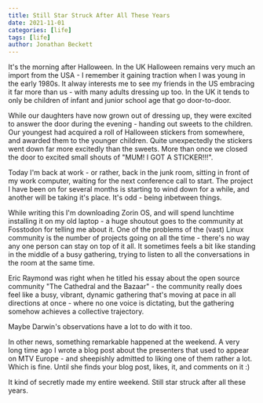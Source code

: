 ```yaml
---
title: Still Star Struck After All These Years
date: 2021-11-01
categories: [life]
tags: [life]
author: Jonathan Beckett
---
```


It's the morning after Halloween. In the UK Halloween remains very much an import from the USA - I remember it gaining traction when I was young in the early 1980s. It alway interests me to see my friends in the US embracing it far more than us - with many adults dressing up too. In the UK it tends to only be children of infant and junior school age that go door-to-door.

While our daughters have now grown out of dressing up, they were excited to answer the door during the evening - handing out sweets to the children. Our youngest had acquired a roll of Halloween stickers from somewhere, and awarded them to the younger children. Quite unexpectedly the stickers went down far more excitedly than the sweets. More than once we closed the door to excited small shouts of "MUM! I GOT A STICKER!!!".

Today I'm back at work - or rather, back in the junk room, sitting in front of my work computer, waiting for the next conference call to start. The project I have been on for several months is starting to wind down for a while, and another will be taking it's place. It's odd - being inbetween things.

While writing this I'm downloading Zorin OS, and will spend lunchtime installing it on my old laptop - a huge shoutout goes to the community at Fosstodon for telling me about it. One of the problems of the (vast) Linux community is the number of projects going on all the time - there's no way any one person can stay on top of it all. It sometimes feels a bit like standing in the middle of a busy gathering, trying to listen to all the conversations in the room at the same time.

Eric Raymond was right when he titled his essay about the open source community "The Cathedral and the Bazaar" - the community really does feel like a busy, vibrant, dynamic gathering that's moving at pace in all directions at once - where no one voice is dictating, but the gathering somehow achieves a collective trajectory.

Maybe Darwin's observations have a lot to do with it too.

In other news, something remarkable happened at the weekend. A very long time ago I wrote a blog post about the presenters that used to appear on MTV Europe - and sheepishly admitted to liking one of them rather a lot. Which is fine. Until she finds your blog post, likes, it, and comments on it :)

It kind of secretly made my entire weekend. Still star struck after all these years.
